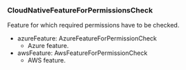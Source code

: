 ### CloudNativeFeatureForPermissionsCheck
Feature for which required permissions have to be checked.

- azureFeature: AzureFeatureForPermissionCheck
  - Azure feature.
- awsFeature: AwsFeatureForPermissionCheck
  - AWS feature.
